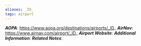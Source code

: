 ```yaml
---
aliases: _ID_
tags: airport
---
```

***AOPA***: https://www.aopa.org/destinations/airports/_ID_
***AirNav***: https://www.airnav.com/airport/_ID_
***Airport Website***:
***Additional Information***:
***Related Notes***: